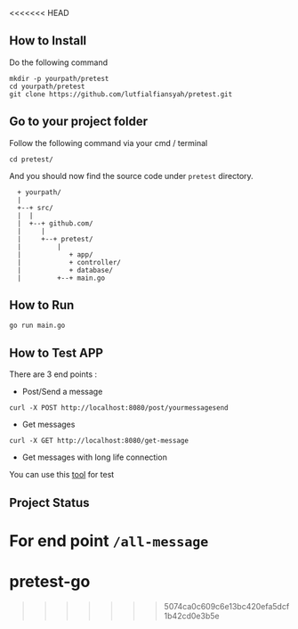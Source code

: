 <<<<<<< HEAD
## How to Install

Do the following command
```
mkdir -p yourpath/pretest
cd yourpath/pretest
git clone https://github.com/lutfialfiansyah/pretest.git
```

## Go to your project folder

Follow the following command via your cmd / terminal

```
cd pretest/
```
And you should now find the source code under `pretest` directory.

```
  + yourpath/
  |
  +--+ src/
  |  |
  |  +--+ github.com/
  |     |
  |     +--+ pretest/
  |         |
  |            + app/
  |            + controller/
  |            + database/
  |         +--+ main.go

```

## How to Run
```
go run main.go
```

## How to Test APP
There are 3 end points :
- Post/Send a message
```
curl -X POST http://localhost:8080/post/yourmessagesend
```
- Get messages
```
curl -X GET http://localhost:8080/get-message
```
- Get messages with long life connection

You can use this [tool](https://chrome.google.com/webstore/detail/websocket-test-client/fgponpodhbmadfljofbimhhlengambbn) for test

## Project Status
For end point ```/all-message```
=======
# pretest-go
>>>>>>> 5074ca0c609c6e13bc420efa5dcf1b42cd0e3b5e
